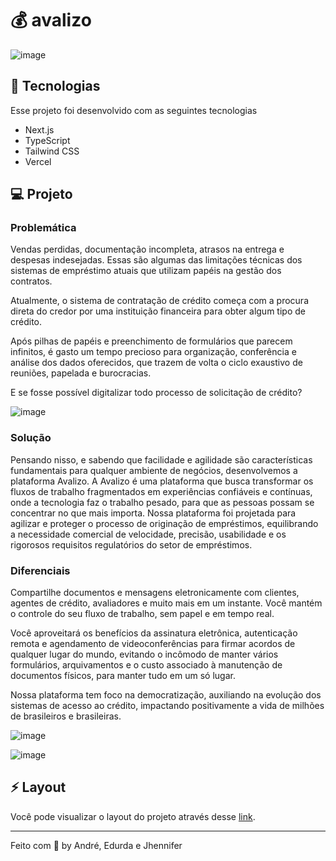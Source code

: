 # 💰 avalizo

![image](https://user-images.githubusercontent.com/79160439/194787516-0ec4181e-5799-4663-a2b1-5375ce173033.png)

## 🚀 Tecnologias
Esse projeto foi desenvolvido com as seguintes tecnologias
- Next.js
- TypeScript
- Tailwind CSS
- Vercel

## 💻 Projeto

### Problemática
Vendas perdidas, documentação incompleta, atrasos na entrega e despesas indesejadas. Essas são algumas das limitações técnicas dos sistemas de empréstimo atuais que utilizam papéis na gestão dos contratos. 

Atualmente, o sistema de contratação de crédito começa com a procura direta do credor por uma instituição financeira para obter algum tipo de crédito. 

Após pilhas de papéis e preenchimento de formulários que parecem infinitos, é gasto um tempo precioso para organização, conferência e análise dos dados oferecidos, que trazem de volta o ciclo exaustivo de reuniões, papelada e burocracias.

E se fosse possível digitalizar todo processo de solicitação de crédito?

![image](https://user-images.githubusercontent.com/79160439/194787555-062f846c-b2b9-4c77-9960-b94d43f2dc15.png)

### Solução
Pensando nisso, e sabendo que facilidade e agilidade são características fundamentais para qualquer ambiente de negócios, desenvolvemos a plataforma Avalizo.
A Avalizo é uma plataforma que busca transformar os fluxos de trabalho fragmentados em experiências confiáveis ​​e contínuas, onde a tecnologia faz o trabalho pesado, para que as pessoas possam se concentrar no que mais importa.
Nossa plataforma foi projetada para agilizar e proteger o processo de originação de empréstimos, equilibrando a necessidade comercial de velocidade, precisão, usabilidade e os rigorosos requisitos regulatórios do setor de empréstimos.

### Diferenciais
Compartilhe documentos e mensagens eletronicamente com clientes, agentes de crédito, avaliadores e muito mais em um instante. Você mantém o controle do seu fluxo de trabalho, sem papel e em tempo real.

Você aproveitará os benefícios da assinatura eletrônica, autenticação remota e agendamento de videoconferências para firmar acordos de qualquer lugar do mundo, evitando o incômodo de manter vários formulários, arquivamentos e o custo associado à manutenção de documentos físicos, para manter tudo em um só lugar.


Nossa plataforma tem foco na democratização, auxiliando na evolução dos sistemas de acesso ao crédito, impactando positivamente a vida de milhões de brasileiros e brasileiras.

![image](https://user-images.githubusercontent.com/79160439/194787604-d18ec137-429a-480e-b1ef-64fc052d175f.png)

![image](https://user-images.githubusercontent.com/79160439/194788054-9953cca3-c24d-47fb-acd2-810b90141a4c.png)


## ⚡️ Layout
Você pode visualizar o layout do projeto através desse [link](https://www.figma.com/file/kbzetMiRJhDJDApSJnRZAJ/APP-BNDES?node-id=3%3A86).

----

Feito com 💜 by André, Edurda e Jhennifer
